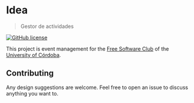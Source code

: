 # Idea
> Gestor de actividades

<p align="center">

[![GitHub license](https://img.shields.io/github/license/aulasoftwarelibre/idea.svg?style=for-the-badge)](https://github.com/aulasoftwarelibre/idea)

</p>

This project is event management for the [Free Software Club](https://www.uco.es/aulasoftwarelibre) of the [University of Córdoba](https://www.uco.es/).

 
## Contributing

Any design suggestions are welcome. Feel free to open an issue to discuss anything you want to.

